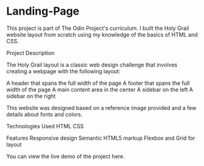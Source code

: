 # Landing-Page

This project is part of The Odin Project's curriculum. I built the Holy Grail website layout from scratch using my knowledge of the basics of HTML and CSS.

Project Description

The Holy Grail layout is a classic web design challenge that involves creating a webpage with the following layout:

A header that spans the full width of the page
A footer that spans the full width of the page
A main content area in the center
A sidebar on the left
A sidebar on the right

This website was designed based on a reference image provided and a few details about fonts and colors.

Technologies Used
HTML
CSS

Features
Responsive design
Semantic HTML5 markup
Flexbox and Grid for layout

You can view the live demo of the project here.